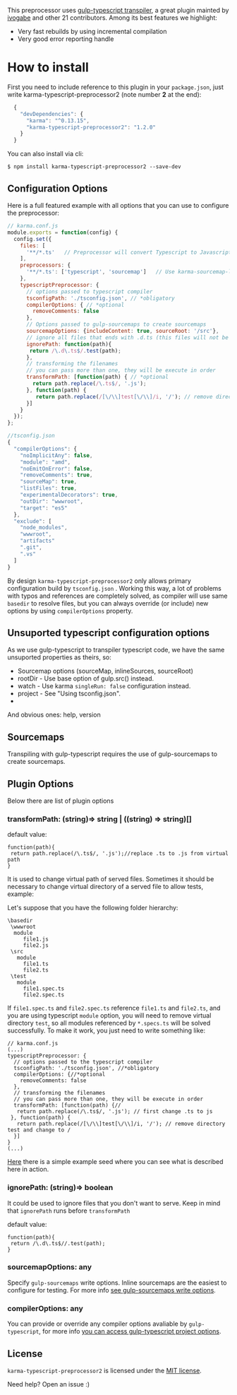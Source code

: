 This preprocessor uses [gulp-typescript transpiler](https://www.npmjs.com/package/gulp-typescript), a great plugin mainted by [ivogabe](https://github.com/ivogabe) and other 21 contributors. Among its best features we highlight:

 - Very fast rebuilds by using incremental compilation
 - Very good error reporting handle



# How to install

First you need to include reference to this plugin in your `package.json`, just write karma-typescript-preprocessor2 (note number **2** at the end):

```JavaScript
  {
    "devDependencies": {
      "karma": "^0.13.15",
      "karma-typescript-preprocessor2": "1.2.0"
    }
  }
```
You can also install via cli:

`$ npm install karma-typescript-preprocessor2 --save-dev`

## Configuration Options

Here is a full featured example with all options that you can use to configure the preprocessor:


```javascript
// karma.conf.js 
module.exports = function(config) {
  config.set({
    files: [
      '**/*.ts'   // Preprocessor will convert Typescript to Javascript
    ],
    preprocessors: {
      '**/*.ts': ['typescript', 'sourcemap']   // Use karma-sourcemap-loader
    },
    typescriptPreprocessor: {
      // options passed to typescript compiler 
      tsconfigPath: './tsconfig.json', // *obligatory
      compilerOptions: { // *optional
        removeComments: false
      },
      // Options passed to gulp-sourcemaps to create sourcemaps
      sourcemapOptions: {includeContent: true, sourceRoot: '/src'},
      // ignore all files that ends with .d.ts (this files will not be served)
      ignorePath: function(path){ 
       return /\.d\.ts$/.test(path);
      },
      // transforming the filenames 
      // you can pass more than one, they will be execute in order
      transformPath: [function(path) { // *optional
        return path.replace(/\.ts$/, '.js');
      }, function(path) {
         return path.replace(/[\/\\]test[\/\\]/i, '/'); // remove directory test and change to /
      }]
    }
  });
};
```

```javascript
//tsconfig.json
{
  "compilerOptions": {
    "noImplicitAny": false,
    "module": "amd",
    "noEmitOnError": false,
    "removeComments": true,
    "sourceMap": true,
    "listFiles": true,
    "experimentalDecorators": true,
    "outDir": "wwwroot",
    "target": "es5"
  },
  "exclude": [
    "node_modules",
    "wwwroot",
    "artifacts"
    ".git",
    ".vs"
  ]
}
```

By design ``karma-typescript-preprocessor2`` only allows primary configuration build by ``tsconfig.json`` . Working this way, a lot of problems with typos and references are completely solved, as compiler will use same ``basedir`` to resolve files, but you can always override (or include) new options by using ``compilerOptions`` property.

## Unsuported typescript configuration options
As we use gulp-typescript to transpiler typescript code, we have the same unsuported properties as theirs, so:

 - Sourcemap options (sourceMap, inlineSources, sourceRoot)
 - rootDir - Use base option of gulp.src() instead.
 - watch - Use karma ``singleRun: false`` configuration instead.
 - project - See "Using tsconfig.json".
 - 
And obvious ones: help, version

## Sourcemaps
Transpiling with gulp-typescript requires the use of gulp-sourcemaps to create sourcemaps.

## Plugin Options

Below there are list of plugin options

### transformPath:  (string)=> string |  ((string) => string)[]

default value:
```
function(path){
 return path.replace(/\.ts$/, '.js');//replace .ts to .js from virtual path
}

```

It is used to change virtual path of served files. Sometimes it should be necessary to change virtual directory of a served file to allow tests, example:

Let's suppose that you have the following folder hierarchy:

```
\basedir
 \wwwroot
  module
     file1.js
     file2.js
 \src
   module
     file1.ts
     file2.ts
 \test
   module
     file1.spec.ts
     file2.spec.ts
```

If ``file1.spec.ts`` and ``file2.spec.ts`` reference ``file1.ts`` and ``file2.ts``, and you are using typescript ``module`` option, you will need to remove virtual directory ``test``, so all modules referenced by ``*.specs.ts`` will be solved successfully. To make it work, you just need to write something like:

```
// karma.conf.js 
(...)
typescriptPreprocessor: {
  // options passed to the typescript compiler 
  tsconfigPath: './tsconfig.json', //*obligatory
  compilerOptions: {//*optional
    removeComments: false
  },
  // transforming the filenames 
  // you can pass more than one, they will be execute in order
  transformPath: [function(path) {//
   return path.replace(/\.ts$/, '.js'); // first change .ts to js
 }, function(path) {
   return path.replace(/[\/\\]test[\/\\]/i, '/'); // remove directory test and change to /
  }]
}
(...)
```

[Here](https://github.com/klaygomes/angular-typescript-jasmine-seed) there is a simple example seed where you can see what is described here in action. 

### ignorePath: (string)=> boolean

It could be used to ignore files that you don't want to serve. Keep in mind that  ``ignorePath`` runs before ``transformPath``

default value:
```
function(path){
 return /\.d\.ts$//.test(path);
}

```

### sourcemapOptions: any

Specify ``gulp-sourcemaps`` write options. Inline sourcemaps are the easiest to configure for testing. For more info [see gulp-sourcemaps write options](https://www.npmjs.com/package/gulp-sourcemaps).

### compilerOptions: any

You can provide or override any compiler options avaliable by ``gulp-typescript``, for more info [you can access gulp-typescript project options](https://github.com/ivogabe/gulp-typescript#options).

## License

``karma-typescript-preprocessor2`` is licensed under the [MIT license](https://github.com/klaygomes/karma-typescript-preprocessor2/blob/master/LICENSE).


Need help? Open an issue :)







